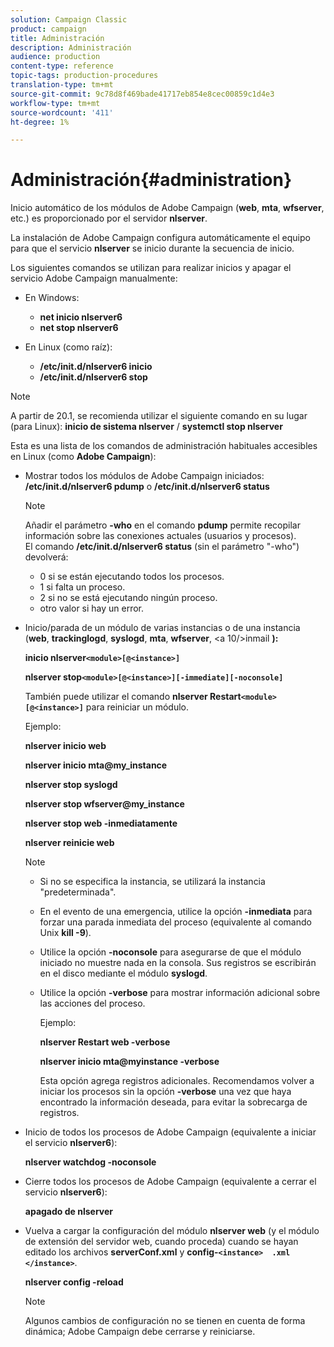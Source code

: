 ```yaml
---
solution: Campaign Classic
product: campaign
title: Administración
description: Administración
audience: production
content-type: reference
topic-tags: production-procedures
translation-type: tm+mt
source-git-commit: 9c78d8f469bade41717eb854e8cec00859c1d4e3
workflow-type: tm+mt
source-wordcount: '411'
ht-degree: 1%

---
```



# Administración{#administration}

Inicio automático de los módulos de Adobe Campaign (**web**, **mta**, **wfserver**, etc.) es proporcionado por el servidor **nlserver**.

La instalación de Adobe Campaign configura automáticamente el equipo para que el servicio **nlserver** se inicio durante la secuencia de inicio.

Los siguientes comandos se utilizan para realizar inicios y apagar el servicio Adobe Campaign manualmente:

* En Windows:

   * **net inicio nlserver6**
   * **net stop nlserver6**

* En Linux (como raíz):

   * **/etc/init.d/nlserver6 inicio**
   * **/etc/init.d/nlserver6 stop**

>[!NOTE]
>
>A partir de 20.1, se recomienda utilizar el siguiente comando en su lugar (para Linux): **inicio de sistema nlserver** / **systemctl stop nlserver**

Esta es una lista de los comandos de administración habituales accesibles en Linux (como **Adobe Campaign**):

* Mostrar todos los módulos de Adobe Campaign iniciados: **/etc/init.d/nlserver6 pdump** o **/etc/init.d/nlserver6 status**

   >[!NOTE]
   >
   >Añadir el parámetro **-who** en el comando **pdump** permite recopilar información sobre las conexiones actuales (usuarios y procesos).\
   >El comando **/etc/init.d/nlserver6 status** (sin el parámetro &quot;-who&quot;) devolverá:
   >
   >    * 0 si se están ejecutando todos los procesos.
   >    * 1 si falta un proceso.
   >    * 2 si no se está ejecutando ningún proceso.
   >    * otro valor si hay un error.


* Inicio/parada de un módulo de varias instancias o de una instancia (**web**, **trackinglogd**, **syslogd**, **mta**, **wfserver**, &lt;a 10/>inmail **):**

   **inicio nlserver`<module>[@<instance>]`**

   **nlserver stop`<module>[@<instance>][-immediate][-noconsole]`**

   También puede utilizar el comando **nlserver Restart`<module>[@<instance>]`** para reiniciar un módulo.

   Ejemplo:

   **nlserver inicio web**

   **nlserver inicio mta@my_instance**

   **nlserver stop syslogd**

   **nlserver stop wfserver@my_instance**

   **nlserver stop web -inmediatamente**

   **nlserver reinicie web**

   >[!NOTE]
   >
   >* Si no se especifica la instancia, se utilizará la instancia &quot;predeterminada&quot;.
   >* En el evento de una emergencia, utilice la opción **-inmediata** para forzar una parada inmediata del proceso (equivalente al comando Unix **kill -9**).
   >* Utilice la opción **-noconsole** para asegurarse de que el módulo iniciado no muestre nada en la consola. Sus registros se escribirán en el disco mediante el módulo **syslogd**.
   >* Utilice la opción **-verbose** para mostrar información adicional sobre las acciones del proceso.
   >
   >   Ejemplo:
   >
   >   **nlserver Restart web -verbose**
   >
   >   **nlserver inicio mta@myinstance -verbose**
   >
   >   Esta opción agrega registros adicionales. Recomendamos volver a iniciar los procesos sin la opción **-verbose** una vez que haya encontrado la información deseada, para evitar la sobrecarga de registros.


* Inicio de todos los procesos de Adobe Campaign (equivalente a iniciar el servicio **nlserver6**):

   **nlserver watchdog -noconsole**

* Cierre todos los procesos de Adobe Campaign (equivalente a cerrar el servicio **nlserver6**):

   **apagado de nlserver**

* Vuelva a cargar la configuración del módulo **nlserver web** (y el módulo de extensión del servidor web, cuando proceda) cuando se hayan editado los archivos **serverConf.xml** y **config-`<instance>  .xml </instance>`**.

   **nlserver config -reload**

   >[!NOTE]
   >
   >Algunos cambios de configuración no se tienen en cuenta de forma dinámica; Adobe Campaign debe cerrarse y reiniciarse.

